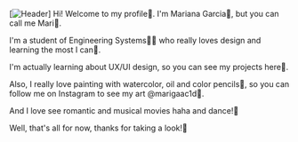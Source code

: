 [![Header](https://github.com/mariegaac/mariegaac/master/)]
Hi! Welcome to my profile💖. I'm Mariana Garcia🙋, but you can call me Mari🦋.

I'm a student of Engineering Systems👩‍💻 who really loves design and learning the most I can🌼.

I'm actually learning about UX/UI design, so you can see my projects here💐. 

Also, I really love painting with watercolor, oil and color pencils🎨, so you can follow me on Instagram to see my art @marigaac1d🥰. 

And I love see romantic and musical movies haha and dance!💃 

Well, that's all for now, thanks for taking a look!🌻

